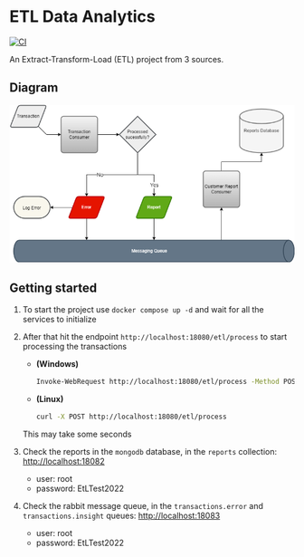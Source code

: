 # ETL Data Analytics

[![CI][ci_badge]][ci]

[ci]: https://github.com/Neo-Ciber94/ETL-Data-Analytics/actions/workflows/ci.yml
[ci_badge]: https://github.com/Neo-Ciber94/ETL-Data-Analytics/actions/workflows/ci.yml/badge.svg

An Extract-Transform-Load (ETL) project from 3 sources.

## Diagram

![Flow graph](./assets/process_transactions_graph.png)


## Getting started

1. To start the project use `docker compose up -d` and wait for all the services to initialize
2. After that hit the endpoint `http://localhost:18080/etl/process` to start processing the transactions
    - **(Windows)**

        ```bash
        Invoke-WebRequest http://localhost:18080/etl/process -Method POST -UseBasicParsing
        ```

    - **(Linux)**

        ```bash
        curl -X POST http://localhost:18080/etl/process
        ```

    This may take some seconds
3. Check the reports in the `mongodb` database, in the `reports` collection: <http://localhost:18082>
    - user: root
    - password: EtLTest2022
4. Check the rabbit message queue, in the `transactions.error` and `transactions.insight` queues: <http://localhost:18083>
    - user: root
    - password: EtLTest2022
